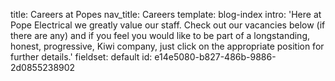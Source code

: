 title: Careers at Popes
nav_title: Careers
template: blog-index
intro: 'Here at Pope Electrical we greatly value our staff.  Check out our vacancies below (if there are any) and if you feel you would like to be part of  a longstanding, honest, progressive, Kiwi company, just click on the appropriate position for further details.'
fieldset: default
id: e14e5080-b827-486b-9886-2d0855238902
